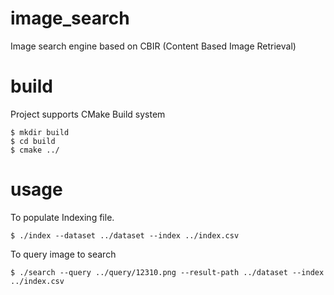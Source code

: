 # image_search

Image search engine based on CBIR (Content Based Image Retrieval)

# build

Project supports CMake Build system

    $ mkdir build
    $ cd build
    $ cmake ../


# usage

To populate Indexing file.

    $ ./index --dataset ../dataset --index ../index.csv

To query image to search

    $ ./search --query ../query/12310.png --result-path ../dataset --index ../index.csv
